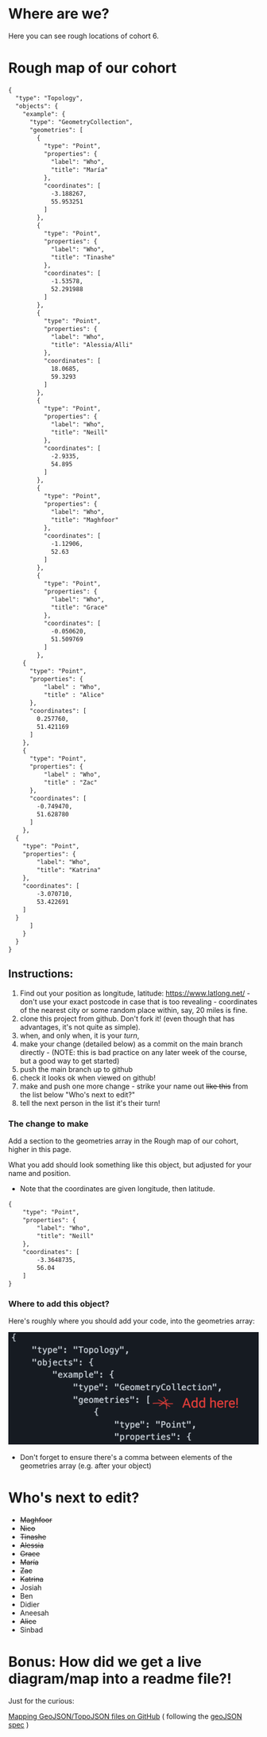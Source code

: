 # Where are we?

Here you can see rough locations of cohort 6.

# Rough map of our cohort

```topojson,
{
  "type": "Topology",
  "objects": {
    "example": {
      "type": "GeometryCollection",
      "geometries": [
        {
          "type": "Point",
          "properties": {
            "label": "Who",
            "title": "María" 
          },
          "coordinates": [
            -3.188267,
            55.953251
          ]
        },
        {
          "type": "Point",
          "properties": {
            "label": "Who",
            "title": "Tinashe"
          },
          "coordinates": [
            -1.53578,
            52.291988
          ]
        },
        {
          "type": "Point",
          "properties": {
            "label": "Who",
            "title": "Alessia/Alli"
          },
          "coordinates": [
            18.0685,
            59.3293
          ]
        },
        {
          "type": "Point",
          "properties": {
            "label": "Who",
            "title": "Neill"
          },
          "coordinates": [
            -2.9335,
            54.895
          ]
        },
        {
          "type": "Point",
          "properties": {
            "label": "Who",
            "title": "Maghfoor"
          },
          "coordinates": [
            -1.12906,
            52.63
          ]
        },
        {
          "type": "Point",
          "properties": {
            "label": "Who",
            "title": "Grace"
          },
          "coordinates": [
            -0.050620,
            51.509769
          ]
        },
	{
	  "type": "Point",
	  "properties": {
	      "label" : "Who",
	      "title" : "Alice"
	  },
	  "coordinates": [
	    0.257760,
	    51.421169
	  ]
	},
	{
	  "type": "Point",
	  "properties": {
	      "label" : "Who",
	      "title" : "Zac"
	  },
	  "coordinates": [
	    -0.749470,
	    51.628780
	  ]
	},
  {
    "type": "Point",
    "properties": {
        "label": "Who",
        "title": "Katrina"
    },
    "coordinates": [
        -3.070710,
        53.422691
    ]
  }
      ]
    }
  }
}

```

## Instructions:

1. Find out your position as longitude, latitude: https://www.latlong.net/ - don't use your exact postcode in case that is too revealing - coordinates of the nearest city or some random place within, say, 20 miles is fine.
1. clone this project from github. Don't fork it! (even though that has advantages, it's not quite as simple).
1. when, and only when, it is your _turn_,
1. make your change (detailed below) as a commit on the main branch directly - (NOTE: this is bad practice on any later week of the course, but a good way to get started)
1. push the main branch up to github
1. check it looks ok when viewed on github!
1. make and push one more change - strike your name out ~~like this~~ from the list below "Who's next to edit?"
1. tell the next person in the list it's their turn!

### The change to make

Add a section to the geometries array in the Rough map of our cohort, higher in this page.

What you add should look something like this object, but adjusted for your name and position.

- Note that the coordinates are given longitude, then latitude.

```
{
    "type": "Point",
    "properties": {
        "label": "Who",
        "title": "Neill"
    },
    "coordinates": [
        -3.3648735,
        56.04
    ]
}
```

### Where to add this object?

Here's roughly where you should add your code, into the geometries array:

![illustration of where to add your code](extra-docs/where-to-add-code.png)

- Don't forget to ensure there's a comma between elements of the geometries array (e.g. after your object)

# Who's next to edit?

- ~~Maghfoor~~
- ~~Nico~~
- ~~Tinashe~~
- ~~Alessia~~
- ~~Grace~~
- ~~María~~
- ~~Zac~~
- ~~Katrina~~
- Josiah
- Ben
- Didier
- Aneesah
- ~~Alice~~
- Sinbad

# Bonus: How did we get a live diagram/map into a readme file?!

Just for the curious:

[Mapping GeoJSON/TopoJSON files on GitHub](https://docs.github.com/en/repositories/working-with-files/using-files/working-with-non-code-files#mapping-geojsontopojson-files-on-github)
( following the [geoJSON spec](https://www.rfc-editor.org/rfc/rfc7946) )
